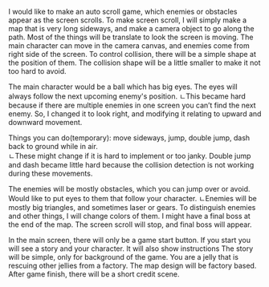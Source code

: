 I would like to make an auto scroll game, which enemies or obstacles appear as the screen scrolls. 
To make screen scroll, I will simply make a map that is very long sideways, and make a camera object to go along the path. Most of the things will be translate to look the screen is moving.
The main character can move in the camera canvas, and enemies come from right side of the screen. To control collision, there will be a simple shape at the position of them. The collision shape will be a little smaller to make it not too hard to avoid.
 
The main character would be a ball which has big eyes. The eyes will always follow the next upcoming enemy's position. 
ㄴThis became hard because if there are multiple enemies in one screen you can’t find the next enemy. So, I changed it to look right, and modifying it relating to upward and downward movement.
 
Things you can do(temporary): move sideways, jump, double jump, dash back to ground while in air.   
 ㄴThese might change if it is hard to implement or too janky. Double jump and dash became little hard because the collision detection is not working during these movements.
  
The enemies will be mostly obstacles, which you can jump over or avoid. Would like to put eyes to them that follow your character. 
  ㄴEnemies will be mostly big triangles, and sometimes laser or gears. To distinguish enemies and other things, I will change colors of them. I might have a final boss at the end of the map. The screen scroll will stop, and final boss will appear.

In the main screen, there will only be a game start button. If you start you will see a story and your character. It will also show instructions
The story will be simple, only for background of the game. You are a jelly that is rescuing other jellies from a factory. The map design will be factory based.
After game finish, there will be a short credit scene. 
